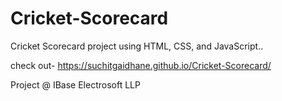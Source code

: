 # Cricket-Scorecard
Cricket Scorecard project using HTML, CSS, and JavaScript..


check out- https://suchitgaidhane.github.io/Cricket-Scorecard/


Project @ IBase Electrosoft LLP

